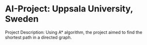 # AI-Project: Uppsala University, Sweden

Project Description: Using A* algorithm, the project aimed to find the shortest path in a directed graph. 
